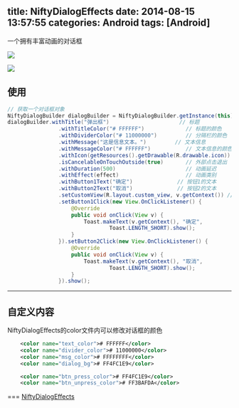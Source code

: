 title: NiftyDialogEffects
date: 2014-08-15 13:57:55
categories: Android
tags: [Android]
---
一个拥有丰富动画的对话框

![](https://github.com/zt1991616/blog/raw/master/Image/14081501.png)

![](https://github.com/zt1991616/blog/raw/master/Image/14081502.png)
## 使用
```java
// 获取一个对话框对象
NiftyDialogBuilder dialogBuilder = NiftyDialogBuilder.getInstance(this);
dialogBuilder.withTitle("弹出框")						// 标题
				.withTitleColor("# FFFFFF")				// 标题的颜色
				.withDividerColor("# 11000000")			// 分隔栏的颜色
				.withMessage("这是信息文本。")			// 文本信息
				.withMessageColor("# FFFFFF")			// 文本信息的颜色
				.withIcon(getResources().getDrawable(R.drawable.icon))	// 标题栏的图标
				.isCancelableOnTouchOutside(true) 		// 外部点击退出
				.withDuration(500) 						// 动画延迟
				.withEffect(effect) 					// 动画类别 
				.withButton1Text("确定") 				// 按钮1的文本
				.withButton2Text("取消") 				// 按钮2的文本
				.setCustomView(R.layout.custom_view, v.getContext()) // 设置自定义view
				.setButton1Click(new View.OnClickListener() {
					@Override
					public void onClick(View v) {
						Toast.makeText(v.getContext(), "确定",
								Toast.LENGTH_SHORT).show();
					}
				}).setButton2Click(new View.OnClickListener() {
					@Override
					public void onClick(View v) {
						Toast.makeText(v.getContext(), "取消",
								Toast.LENGTH_SHORT).show();
					}
				}).show();
```
---
## 自定义内容
NiftyDialogEffects的color文件内可以修改对话框的颜色
```xml
	<color name="text_color"># FFFFFF</color>
    <color name="divider_color"># 11000000</color>
    <color name="msg_color"># FFFFFFFF</color>
    <color name="dialog_bg"># FF4FC1E9</color>

    <color name="btn_press_color"># FF4FC1E9</color>
    <color name="btn_unpress_color"># FF3BAFDA</color>
```
===
[NiftyDialogEffects](https://github.com/zt1991616/NiftyDialogEffects/)